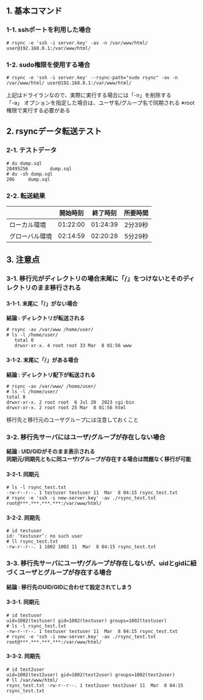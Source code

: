 ## 1. 基本コマンド
### 1-1. sshポートを利用した場合
```
# rsync -e 'ssh -i server.key' -av -n /var/www/html/ user@192.168.0.1:/var/www/html/
```
### 1-2. sudo権限を使用する場合
```
# rsync -e 'ssh -i server.key' --rsync-path="sudo rsync" -av -n /var/www/html/ user@192.168.0.1:/var/www/html/
```

上記はドライランなので、実際に実行する場合には「-n」を削除する  
「-a」 オプションを指定した場合は、ユーザ名/グループ名で同期される ※root 権限で実行する必要がある 

## 2. rsyncデータ転送テスト
### 2-1. テストデータ
```
# du dump.sql
20495256        dump.sql
# du -sh dump.sql
20G     dump.sql
```

### 2-2. 転送結果
| | 開始時刻 | 終了時刻 | 所要時間 |
|:--|---|---|--:|
| ローカル環境 | 01:22:00  | 01:24:39 | 2分39秒 |
| グローバル環境 | 02:14:59 | 02:20:28 | 5分29秒 |


## 3. 注意点
### 3-1. 移行元がディレクトリの場合末尾に「/」をつけないとそのディレクトリのまま移行される
#### 3-1-1. 末尾に「/」がない場合
**結論 : ディレクトリが転送される**
```
# rsync -av /var/www /home/user/
# ls -l /home/user/
   total 0
   drwxr-xr-x. 4 root root 33 Mar  8 01:56 www
```

#### 3-1-2. 末尾に「/」がある場合
**結論 : ディレクトリ配下が転送される**
```
# rsync -av /var/www/ /home/user/
# ls -l /home/user/
total 0
drwxr-xr-x. 2 root root  6 Jul 20  2023 cgi-bin
drwxr-xr-x. 2 root root 25 Mar  8 01:56 html
```
移行先と移行元のユーザグループには注意しておくこと

### 3-2. 移行先サーバにはユーザ/グループが存在しない場合
**結論 : UID/GIDがそのまま表示される**  
**同期元/同期先ともに同ユーザ/グループが存在する場合は問題なく移行が可能**

#### 3-2-1. 同期元
```
# ls -l rsync_test.txt
-rw-r--r--. 1 testuser testuser 11  Mar  8 04:15 rsync_test.txt
# rsync -e 'ssh -i new-server.key' -av ./rsync_test.txt root@***.***.***.***:/var/www/html/
```

#### 3-2-2. 同期先
```
# id testuser
id: ‘testuser’: no such user
# ll rsync_test.txt
-rw-r--r--. 1 1002 1002 11  Mar  8 04:15 rsync_test.txt
```

### 3-3. 移行先サーバにユーザ/グループが存在しないが、uidとgidに紐づくユーザとグループが存在する場合
**結論 : 移行先のUID/GIDに合わせて設定されてしまう**

#### 3-3-1. 同期元
```
# id testuser
uid=1002(testuser) gid=1002(testuser) groups=1002(testuser)
# ls -l rsync_test.txt
-rw-r--r--. 1 testuser testuser 11  Mar  8 04:15 rsync_test.txt
# rsync -e 'ssh -i new-server.key' -av ./rsync_test.txt root@***.***.***.***:/var/www/html/
```

#### 3-3-2. 同期先
```
# id test2user
uid=1002(test2user) gid=1002(test2user) groups=1002(test2user)
# ll /var/www/html/
rsync_test.txt -rw-r--r--. 1 test2user test2user 11  Mar  8 04:15 rsync_test.txt
```
